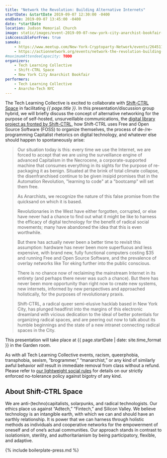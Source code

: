 ```yaml
---
title: "Network the Revolution: Building Alternative Internets"
startDate: &startDate 2019-09-07 12:30:00 -0400
endDate: 2019-09-07 13:45:00 -0400
date: *startDate
location: Judson Memorial Church
image: static/images/event-2019-09-07-new-york-city-anarchist-bookfair-network-the-revolution-building-alternative-internets.png
isAccessibleForFree: true
sameAs:
    - https://www.meetup.com/New-York-Cryptoparty-Network/events/264511449/
    - https://actionnetwork.org/events/network-the-revolution-building-alternative-internets-2
#maximumAttendeeCapacity: TODO
organizers:
    - Tech Learning Collective
    - Shift-CTRL Space
    - New York City Anarchist Bookfair
performers:
    - Tech Learning Collective
    - Anarcho-Tech NYC
---
```


The Tech Learning Collective is excited to collaborate with [Shift-CTRL Space](https://shiftctrl.space/) in facilitating *{{ page.title }}*. In this presentation/discussion group hybrid, we will briefly discuss the concept of alternative networking for the purpose of self-hosted, unsurveillable communications, the [digital library project as fronted by Shift-CTRL](https://github.com/shiftctrlspace/library), how Shift-CTRL uses Free and Open Source Software (FOSS) to organize themselves, the process of de-/re-programming Capitalist rhetorics on digital technology, and whatever else should happen to spontaneously arise:

> Our situation today is this: every time we use the Internet, we are forced to accept that we are using the surveillance engine of advanced Capitalism in the Necrocene, a corporate-supported machine that consumes everything in its sights for the purpose of re-packaging it as benign. Situated at the brink of total climate collapse, the disenfranchised continue to be given insipid promises that in the Automation Revolution, "learning to code" at a "bootcamp" will set them free.
>
> As Anarchists, we recognize the nature of this false promise from the quicksand on which it is based.
>
> Revolutionaries in the West have either forgotten, corrupted, or else have never had a chance to find out what it might be like to harness the efficacy of digital technology for the benefit of radical social movements; many have abandoned the idea that this is even worthwhile.
>
> But there has actually never been a better time to revisit this assumption: hardware has never been more superfluous and less expensive, with brand new, fully functional computers costing $35 and running Free and Open Source Software, and the prevalence of overlay networks like Tor eking further into the public conscious.
>
> There is no chance now of reclaiming the mainstream Internet in its entirety (and perhaps there never was such a chance). But there has never been more opportunity than right now to create new systems, new internets, informed by new perspectives and approached holistically, for the purposes of revolutionary praxis.
>
> Shift-CTRL, a radical queer semi-elusive hacklab based in New York City, has plunged headfirst into the margins of this electronic dreamland with vicious dedication to the ideal of better potentials for organizing radical spaces, and are peering out now to talk about its humble beginnings and the state of a new intranet connecting radical spaces in the City.

This presentation will take place at {{ page.startDate | date: site.time_format }} in the Garden room.

As with all Tech Learning Collective events, racism, queerphobia, transphobia, sexism, “brogrammer,” “manarchist,” or any kind of similarly awful behavior *will* result in immediate removal from class without a refund. Please refer to [our lightweight social rules](https://github.com/AnarchoTechNYC/meta/wiki/Social-rules) for details on our strictly enforced no-tolerance policy against bigotry of any kind.

## About Shift-CTRL Space

We are anti-(techno)capitalists, solarpunks, and radical technologists. Our ethics place us against &ldquo;Adtech,&rdquo; &ldquo;Fintech,&rdquo; and Silicon Valley. We believe technology is an intangible earth, with which we can and should have an earthly relationship. It is power that we can harness through holistic methods as individuals and cooperative networks for the empowerment of oneself and of one&rsquo;s actual communities. Our approach stands in contrast to isolationism, sterility, and authoritarianism by being participatory, flexible, and adaptive.

{% include boilerplate-press.md %}
